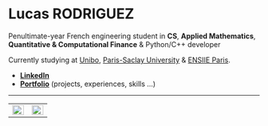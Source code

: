 # Lucas RODRIGUEZ

Penultimate-year French engineering student in **CS**, **Applied Mathematics**, **Quantitative & Computational Finance** & Python/C++ developer

Currently studying at [Unibo](https://www.unibo.it/), [Paris-Saclay University](https://www.universite-paris-saclay.fr/en) & [ENSIIE Paris](https://www.ensiie.fr/).

- **[LinkedIn](https://linkedin.com/in/lcsrodriguez)** 
- **[Portfolio](https://lcsrodriguez.github.io/)** (projects, experiences, skills ...)

---

<table align="center">
  <tr><td valign="top" width="50%">
    <img src="https://github-readme-stats.vercel.app/api?username=lcsrodriguez&show_icons=true&count_private=true&hide_border=true" align="left" style="width: 100%" /> 
  </td>
  <td valign="top" width="50%">
    <img src="https://github-readme-stats.vercel.app/api/top-langs/?username=lcsrodriguez&hide=html,css,hack,tex&exclude_repo=ENSIIE_S2_PROJET_MATHS,intro-ml-assignment&hide_border=true&layout=compact&langs_count=6" align="left" style="width: 100%" />
  </td>
 </tr>
</table>  
